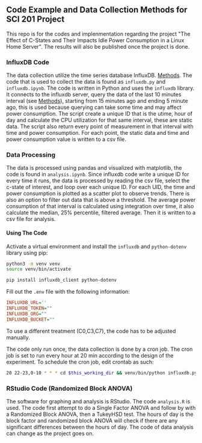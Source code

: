 ## Code Example and Data Collection Methods for SCI 201 Project

This repo is for the codes and implenmentation regarding the project "The Effect of C-States and Their Impacts Idle Power Consumption in a Linux Home Server". The results will also be published once the project is done.

### InfluxDB Code

The data collection utilize the time series database InfluxDB. [Methods](#methods). The code that is used to collect the data is found as `influxdb.py` and `influxdb.ipynb`. The code is written in Python and uses the `influxdb` library. It connects to the influxdb server, query the data of the last 10 minutes interval (see [Methods](#methods)), starting from 15 minutes ago and ending 5 minute ago, this is used because querying can take some time and may affect power consumption. The script create a unique ID that is the utime, hour of day and calculate the CPU utilization for that same interval, these are static data. The script also return every point of measurement in that interval with time and power consumption. For each point, the static data and time and power consumption value is written to a csv file.

### Data Processing

The data is processed using pandas and visualized with matplotlib, the code is found in `analysis.ipynb`. Since influxdb code write a unique ID for every time it runs, the data is processed by reading the csv file, select the c-state of interest, and loop over each unique ID. For each UID, the time and power consumption is plotted as a scatter plot to observe trends. There is also an option to filter out data that is above a threshold. The average power consumption of that interval is calculated using integration over time, it also calculate the median, 25% percentile, filtered average. Then it is written to a csv file for analysis.

#### Using The Code

Activate a virtual environment and install the `influxdb` and `python-dotenv` library using pip:
```bash
python3 -m venv venv
source venv/bin/activate
```
```bash
pip install influxdb_client python-dotenv
```
Fill out the `.env` file with the following information:
```ini
INFLUXDB_URL=''
INFLUXDB_TOKEN="" 
INFLUXDB_ORG=""
INFLUXDB_BUCKET=""
```
To use a different treatment (C0,C3,C7), the code has to be adjusted manually.

The code only run once, the data collection is done by a cron job. The cron job is set to run every hour at 20 min according to the design of the experiment. To schedule the cron job, edit crontab as such:

```bash
20 22-23,0-10 * * * cd $this_working_dir && venv/bin/python influxdb.py
```

### RStudio Code (Randomized Block ANOVA)

The software for graphing and analysis is RStudio. The code `analysis.R` is used. The code first attempt to do a Single Factor ANOVA and follow by with a Randomized Block ANOVA, then a TukeyHSD test. The hours of day is the block factor and randomized block ANOVA will check if there are any significant differences between the hours of day. The code of data analysis can change as the project goes on.



